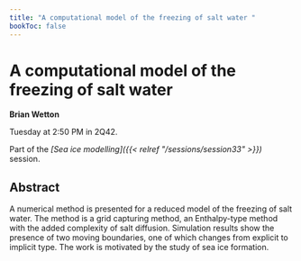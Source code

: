 ```yaml
---
title: "A computational model of the freezing of salt water "
bookToc: false
---
```


# A computational model of the freezing of salt water 

**Brian Wetton**

Tuesday at 2:50 PM in 2Q42.

Part of the *[Sea ice modelling]({{< relref "/sessions/session33" >}})* session.

## Abstract

A numerical method is presented for a reduced model of the freezing of salt water. The method is a grid capturing method, an Enthalpy-type method with the added complexity of salt diffusion. Simulation results show the presence of two moving boundaries, one of which changes from explicit to implicit type. The work is motivated by the study of sea ice formation. 


